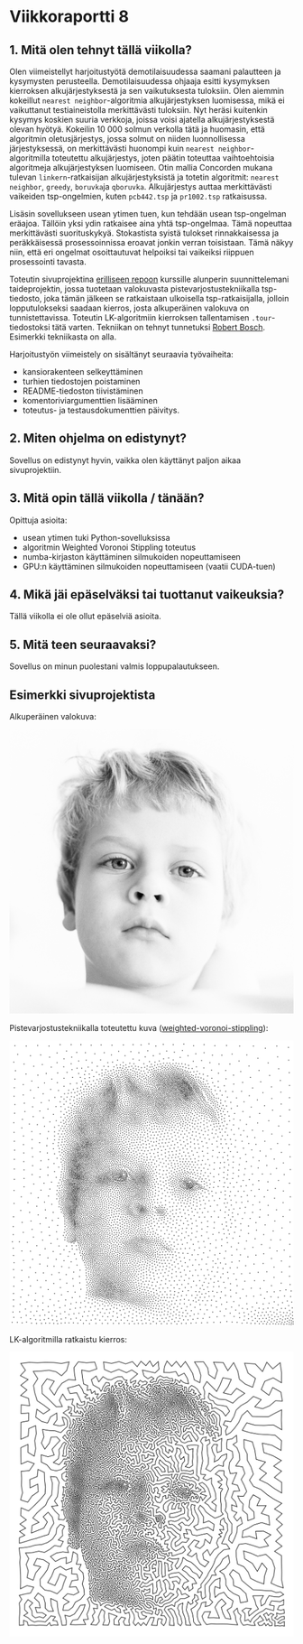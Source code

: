 # Viikkoraportti 8

## 1. Mitä olen tehnyt tällä viikolla?

Olen viimeistellyt harjoitustyötä demotilaisuudessa saamani palautteen ja kysymysten perusteella. Demotilaisuudessa ohjaaja esitti kysymyksen kierroksen alkujärjestyksestä ja sen vaikutuksesta tuloksiin. Olen aiemmin kokeillut `nearest neighbor`-algoritmia alkujärjestyksen luomisessa, mikä ei vaikuttanut testiaineistolla merkittävästi tuloksiin. Nyt heräsi kuitenkin kysymys koskien suuria verkkoja, joissa voisi ajatella alkujärjestyksestä olevan hyötyä. Kokeilin 10 000 solmun verkolla tätä ja huomasin, että algoritmin oletusjärjestys, jossa solmut on niiden luonnollisessa järjestyksessä, on merkittävästi huonompi kuin `nearest neighbor`-algoritmilla toteutettu alkujärjestys, joten päätin toteuttaa vaihtoehtoisia algoritmeja alkujärjestyksen luomiseen. Otin mallia Concorden mukana tulevan `linkern`-ratkaisijan alkujärjestyksistä ja totetin algoritmit: `nearest neighbor`, `greedy`, `boruvka`ja `qboruvka`. Alkujärjestys auttaa merkittävästi vaikeiden tsp-ongelmien, kuten `pcb442.tsp` ja `pr1002.tsp` ratkaisussa. 

Lisäsin sovellukseen usean ytimen tuen, kun tehdään usean tsp-ongelman eräajoa. Tällöin yksi ydin ratkaisee aina yhtä tsp-ongelmaa. Tämä nopeuttaa merkittävästi suorituskykyä. Stokastista syistä tulokset rinnakkaisessa ja peräkkäisessä prosessoinnissa eroavat jonkin verran toisistaan. Tämä näkyy niin, että eri ongelmat osoittautuvat helpoiksi tai vaikeiksi riippuen prosessointi tavasta. 

Toteutin sivuprojektina [erilliseen repoon](https://github.com/jtompuri/weighted-voronoi-stippling) kurssille alunperin suunnittelemani taideprojektin, jossa tuotetaan valokuvasta pistevarjostustekniikalla tsp-tiedosto, joka tämän jälkeen se ratkaistaan ulkoisella tsp-ratkaisijalla, jolloin lopputulokseksi saadaan kierros, josta alkuperäinen valokuva on tunnistettavissa. Toteutin LK-algoritmiin kierroksen tallentamisen `.tour`-tiedostoksi tätä varten. Tekniikan on tehnyt tunnetuksi [Robert Bosch](https://www2.oberlin.edu/math/faculty/bosch/tspart-page.html). Esimerkki tekniikasta on alla. 

Harjoitustyön viimeistely on sisältänyt seuraavia työvaiheita:
- kansiorakenteen selkeyttäminen
- turhien tiedostojen poistaminen
- README-tiedoston tiivistäminen
- komentoriviargumenttien lisääminen
- toteutus- ja testausdokumenttien päivitys. 

## 2. Miten ohjelma on edistynyt?

Sovellus on edistynyt hyvin, vaikka olen käyttänyt paljon aikaa sivuprojektiin.

## 3. Mitä opin tällä viikolla / tänään?

Opittuja asioita:
- usean ytimen tuki Python-sovelluksissa
- algoritmin Weighted Voronoi Stippling toteutus
- numba-kirjaston käyttäminen silmukoiden nopeuttamiseen
- GPU:n käyttäminen silmukoiden nopeuttamiseen (vaatii CUDA-tuen)  

## 4. Mikä jäi epäselväksi tai tuottanut vaikeuksia? 

Tällä viikolla ei ole ollut epäselviä asioita.

## 5. Mitä teen seuraavaksi?

Sovellus on minun puolestani valmis loppupalautukseen. 

## Esimerkki sivuprojektista

Alkuperäinen valokuva:

![Alkuperäinen valokuva](/images/example-1024px.png)

Pistevarjostustekniikalla toteutettu kuva ([weighted-voronoi-stippling](https://github.com/jtompuri/weighted-voronoi-stippling)):

![Pistevarjostustekniikka](/images/stippling_example-1024px_10000.png)

LK-algoritmilla ratkaistu kierros:

![Ratkaistu kierros](/images/example-1024px_10000.png)
